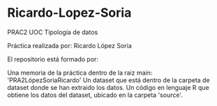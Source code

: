 # Ricardo-Lopez-Soria
PRAC2 UOC Tipología de datos

Práctica realizada por: Ricardo López Soria

El repositorio está formado por:

Una memoria de la práctica dentro de la raiz main: 'PRA2LópezSoriaRicardo'
Un dataset que está dentro de la carpeta de dataset donde se han extraido los datos.
Un código en lenguaje R que obtiene los datos del dataset, ubicado en la carpeta 'source'.
